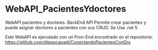 # WebAPI_PacientesYdoctores
WebAPI pacientes y doctores. BackEnd API Permite crear pacientes y puede asignar doctores a pacientes con sus CRUD. Se Usa .net 5 

Este WebAPI es ejecutado con un Fron-End encontrado en el repositorio: https://github.com/diegocapadi/ConectandoPacientesConDrs
